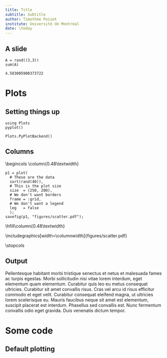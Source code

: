 ```yaml
---
title: Title
subtitle: Subtitle
author: Timothée Poisot
institute: Université de Montréal
date: \today
---
```


## A slide

~~~~{.julia}
A = rand((3,3))
sum(A)
~~~~~~~~~~~~~


~~~~
4.503005900373722
~~~~





# Plots

## Setting things up

~~~~{.julia}
using Plots
pyplot()
~~~~~~~~~~~~~


~~~~
Plots.PyPlotBackend()
~~~~





## Columns

\begincols
\column{0.48\textwidth}

~~~~{.julia}
p1 = plot(
  # These are the data
  sort(rand(40)),
  # This is the plot size
  size  = (250, 200),
  # We don't want borders
  frame = :grid,
  # We don't want a legend
  leg   = false
  );
savefig(p1, "figures/scatter.pdf");
~~~~~~~~~~~~~





\hfill\column{0.48\textwidth}

\includegraphics[width=\columnwidth]{figures/scatter.pdf}

\stopcols

## Output

Pellentesque habitant morbi tristique senectus et netus et malesuada fames ac
turpis egestas. Morbi sollicitudin nisi vitae lorem interdum, eget elementum
quam elementum. Curabitur quis leo eu metus consequat ultricies. Curabitur sit
amet convallis risus. Cras vel arcu id risus efficitur commodo et eget velit.
Curabitur consequat eleifend magna, ut ultricies lorem scelerisque eu. Mauris
faucibus neque sit amet est elementum, suscipit placerat est interdum. Phasellus
sed convallis est. Nunc fermentum convallis odio eget gravida. Duis venenatis
dictum tempor.

# Some code

## Default plotting
